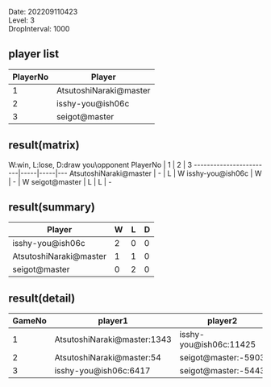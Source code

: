 Date: 202209110423  
Level: 3  
DropInterval: 1000  
## player list
PlayerNo  |  Player
----------|------------------------
1         |  AtsutoshiNaraki@master
2         |  isshy-you@ish06c
3         |  seigot@master
## result(matrix)
W:win, L:lose, D:draw
you\opponent PlayerNo   |  1  |  2  |  3
------------------------|-----|-----|---
AtsutoshiNaraki@master  |  -  |  L  |  W
isshy-you@ish06c        |  W  |  -  |  W
seigot@master           |  L  |  L  |  -
## result(summary)
Player                  |  W  |  L  |  D
------------------------|-----|-----|---
isshy-you@ish06c        |  2  |  0  |  0
AtsutoshiNaraki@master  |  1  |  1  |  0
seigot@master           |  0  |  2  |  0
## result(detail)
GameNo  |  player1                      |  player2
--------|-------------------------------|------------------------
1       |  AtsutoshiNaraki@master:1343  |  isshy-you@ish06c:11425
2       |  AtsutoshiNaraki@master:54    |  seigot@master:-5903
3       |  isshy-you@ish06c:6417        |  seigot@master:-5443
